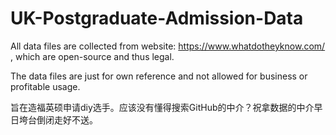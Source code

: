 # UK-Postgraduate-Admission-Data

All data files are collected from website: https://www.whatdotheyknow.com/ , which are open-source and thus legal.

The data files are just for own reference and not allowed for business or profitable usage.

旨在造福英硕申请diy选手。应该没有懂得搜索GitHub的中介？祝拿数据的中介早日垮台倒闭走好不送。
